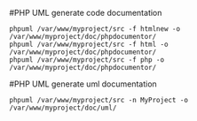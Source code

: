 #PHP UML generate code documentation

```
phpuml /var/www/myproject/src -f htmlnew -o /var/www/myproject/doc/phpdocumentor/
phpuml /var/www/myproject/src -f html -o /var/www/myproject/doc/phpdocumentor/
phpuml /var/www/myproject/src -f php -o /var/www/myproject/doc/phpdocumentor/
```

#PHP UML generate uml documentation

```
phpuml /var/www/myproject/src -n MyProject -o /var/www/myproject/doc/uml/
```